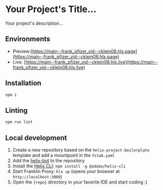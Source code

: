 # Your Project's Title...
Your project's description...

## Environments
- Preview:[https://main--frank_pfizer_vid--cklein08.hlx.page](https://main--frank_pfizer_vid--cklein08.hlx.page)
- Live: [https://main--frank_pfizer_vid--cklein08.hlx.live](https://main--frank_pfizer_vid--cklein08.hlx.live)

## Installation

```sh
npm i
```

## Linting

```sh
npm run lint
```

## Local development

1. Create a new repository based on the `helix-project-boilerplate` template and add a mountpoint in the `fstab.yaml`
1. Add the [helix-bot](https://github.com/apps/helix-bot) to the repository
1. Install the [Helix CLI](https://github.com/adobe/helix-cli): `npm install -g @adobe/helix-cli`
1. Start Franklin Proxy: `hlx up` (opens your browser at `http://localhost:3000`)
1. Open the `{repo}` directory in your favorite IDE and start coding :)
